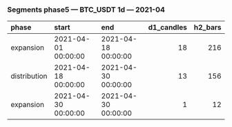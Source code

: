### Segments phase5 — BTC_USDT 1d — 2021-04

| phase        | start               | end                 |   d1_candles |   h2_bars |
|:-------------|:--------------------|:--------------------|-------------:|----------:|
| expansion    | 2021-04-01 00:00:00 | 2021-04-18 00:00:00 |           18 |       216 |
| distribution | 2021-04-18 00:00:00 | 2021-04-30 00:00:00 |           13 |       156 |
| expansion    | 2021-04-30 00:00:00 | 2021-04-30 00:00:00 |            1 |        12 |